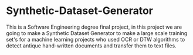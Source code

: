 # Synthetic-Dataset-Generator
This is a Software Engineering degree final project, in this project we are going to make a Synthetic Dataset Generator to make a large scale training set's for a machine learning projects who used OCR or DTW algorithms to detect antique hand-written documents and transfer them to text files.
